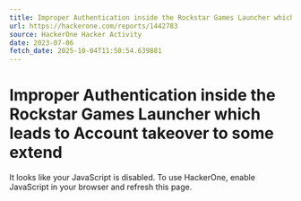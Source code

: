 ```yaml
---
title: Improper Authentication inside the Rockstar Games Launcher which leads to Account takeover to some extend
url: https://hackerone.com/reports/1442783
source: HackerOne Hacker Activity
date: 2023-07-06
fetch_date: 2025-10-04T11:50:54.639881
---
```


# Improper Authentication inside the Rockstar Games Launcher which leads to Account takeover to some extend

It looks like your JavaScript is disabled. To use HackerOne, enable JavaScript in your browser and refresh this page.